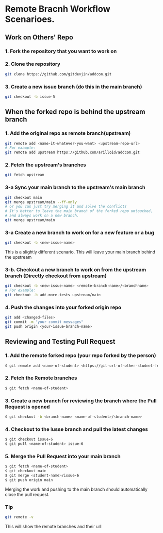# Remote Bracnh Workflow Scenarioes.

## Work on Others' Repo

### 1. Fork the repository that you want to work on

### 2. Clone the repository
```bash
git clone https://github.com/gitdevjin/addcom.git
```

### 3. Create a new issue branch (do this in the main branch)
```bash
git checkout -b issue-5
```

## When the forked repo is behind the upstream branch

### 1. Add the original repo as remote branch(upstream)
```bash
git remote add <name-it-whatever-you-want> <upstream-repo-url>
# For example:
git remote add upstream https://github.com/arilloid/addcom.git
```

### 2. Fetch the upstream's branches
```bash
git fetch upstream
```

### 3-a Sync your main branch to the upstream's main branch
```bash
git checkout main
git merge upstream/main --ff-only
# or you can just try merging it and solve the conflicts
# It's better to leave the main branch of the forked repo untouched,
# and always work on a new branch.
git merge upstream/main
```

### 3-a Create a new branch to work on for a new feature or a bug
```bash
git checkout -b <new-issue-name>
```

This is a slightly different scenario. This will leave your main branch behind the upstream
### 3-b. Checkout a new branch to work on from the upstream branch (Directly checkout from upstream)
```bash
git checkout -b <new-issue-name> <remote-branch-name>/<branchname>
# For example:
git checkout -b add-more-tests upstream/main
```

### 4. Push the changes into your forked origin repo
```bash
git add <changed-files>
git commit -m "your commit messages"
git push origin <your-issue-branch-name>
```



## Reviewing and Testing Pull Request

### 1. Add the remote forked repo (your repo forked by the person)
```bash
$ git remote add <name-of-student> <https://git-url-of-other-studnet-fork.git>
```

### 2. Fetch the Remote branches
```bash
$ git fetch <name-of-student>
```

### 3. Create a new branch for reviewing the branch where the Pull Request is opened
```bash
$ git checkout -b <branch-name> <name-of-student>/<branch-name>
```

### 4. Checkout to the Iusse branch and pull the latest changes
```bash
$ git checkout issue-6
$ git pull <name-of-student> issue-6
```

### 5. Merge the Pull Request into your main branch
```bash
$ git fetch <name-of-student>
$ git checkout main
$ git merge <student-name>/issue-6
$ git push origin main
```

Merging the work and pushing to the main branch should automatically close the pull request.

### Tip
```bash
git remote -v
```
This will show the remote branches and their url
